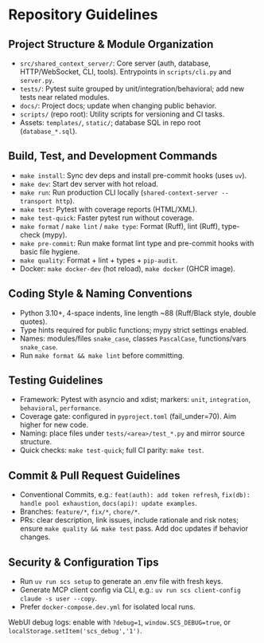 # Repository Guidelines

## Project Structure & Module Organization
- `src/shared_context_server/`: Core server (auth, database, HTTP/WebSocket, CLI, tools). Entrypoints in `scripts/cli.py` and `server.py`.
- `tests/`: Pytest suite grouped by unit/integration/behavioral; add new tests near related modules.
- `docs/`: Project docs; update when changing public behavior.
- `scripts/` (repo root): Utility scripts for versioning and CI tasks.
- Assets: `templates/`, `static/`; database SQL in repo root (`database_*.sql`).

## Build, Test, and Development Commands
- `make install`: Sync dev deps and install pre-commit hooks (uses `uv`).
- `make dev`: Start dev server with hot reload.
- `make run`: Run production CLI locally (`shared-context-server --transport http`).
- `make test`: Pytest with coverage reports (HTML/XML).
- `make test-quick`: Faster pytest run without coverage.
- `make format` / `make lint` / `make type`: Format (Ruff), lint (Ruff), type-check (mypy).
- `make pre-commit`: Run make format lint type and pre-commit hooks with basic file hygiene.
- `make quality`: Format + lint + types + `pip-audit`.
- Docker: `make docker-dev` (hot reload), `make docker` (GHCR image).

## Coding Style & Naming Conventions
- Python 3.10+, 4-space indents, line length ~88 (Ruff/Black style, double quotes).
- Type hints required for public functions; mypy strict settings enabled.
- Names: modules/files `snake_case`, classes `PascalCase`, functions/vars `snake_case`.
- Run `make format && make lint` before committing.

## Testing Guidelines
- Framework: Pytest with asyncio and xdist; markers: `unit`, `integration`, `behavioral`, `performance`.
- Coverage gate: configured in `pyproject.toml` (fail_under=70). Aim higher for new code.
- Naming: place files under `tests/<area>/test_*.py` and mirror source structure.
- Quick checks: `make test-quick`; full CI parity: `make test`.

## Commit & Pull Request Guidelines
- Conventional Commits, e.g.: `feat(auth): add token refresh`, `fix(db): handle pool exhaustion`, `docs(api): update examples`.
- Branches: `feature/*`, `fix/*`, `chore/*`.
- PRs: clear description, link issues, include rationale and risk notes; ensure `make quality && make test` pass. Add doc updates if behavior changes.

## Security & Configuration Tips
- Run `uv run scs setup` to generate an .env file with fresh keys.
- Generate MCP client config via CLI, e.g.: `uv run scs client-config claude -s user --copy`.
- Prefer `docker-compose.dev.yml` for isolated local runs.

WebUI debug logs: enable with `?debug=1`, `window.SCS_DEBUG=true`, or `localStorage.setItem('scs_debug','1')`.

